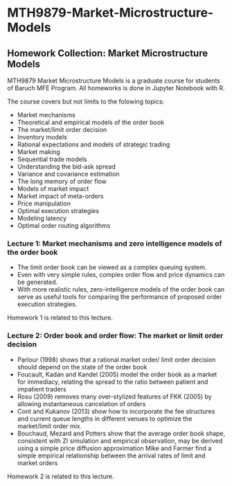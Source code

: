 # MTH9879-Market-Microstructure-Models
## Homework Collection: Market Microstructure Models
MTH9879 Market Microstructure Models is a graduate course for students of Baruch MFE Program. All homeworks is done in Jupyter Notebook with R.

The course covers but not limits to the folowing topics:

 - Market mechanisms
 - Theoretical and empirical models of the order book
 - The market/limit order decision
 - Inventory models
 - Rational expectations and models of strategic trading
 - Market making
 - Sequential trade models
 - Understanding the bid-ask spread
 - Variance and covariance estimation
 - The long memory of order flow
 - Models of market impact
 - Market impact of meta-orders
 - Price manipulation
 - Optimal execution strategies
 - Modeling latency
 - Optimal order routing algorithms
 
 
 
 ### Lecture 1: Market mechanisms and zero intelligence models of the order book
 
 - The limit order book can be viewed as a complex queuing system.
 - Even with very simple rules, complex order flow and price dynamics can be generated.
 - With more realistic rules, zero-intelligence models of the order book can serve as useful tools for comparing the performance of proposed order execution strategies.

 Homework 1 is related to this lecture.
 
 
 
 ### Lecture 2: Order book and order flow: The market or limit order decision
 
 - Parlour (1998) shows that a rational market order/ limit order decision should depend on the state of the order book
 - Foucault, Kadan and Kandel (2005) model the order book as a market for immediacy, relating the spread to the ratio between patient and impatient traders
 - Rosu (2009) removes many over-stylized features of FKK (2005) by allowing instantaneous cancelation of orders
 - Cont and Kukanov (2013) show how to incorporate the fee structures and current queue lengths in different venues to optimize the market/limit order mix.
 - Bouchaud, Mezard and Potters show that the average order book shape, consistent with ZI simulation and empirical observation, may be derived using a simple price diffusion approximation
Mike and Farmer find a simple empirical relationship between the arrival rates of limit and market orders

Homework 2 is related to this lecture.
 
 
 
 
 
 
